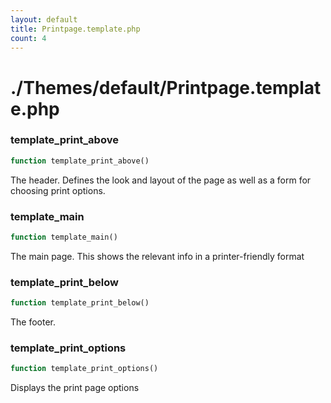 ```yaml
---
layout: default
title: Printpage.template.php
count: 4
---
```


# ./Themes/default/Printpage.template.php

### template_print_above

```php
function template_print_above()
```
The header. Defines the look and layout of the page as well as a form for choosing print options.




### template_main

```php
function template_main()
```
The main page. This shows the relevant info in a printer-friendly format




### template_print_below

```php
function template_print_below()
```
The footer.




### template_print_options

```php
function template_print_options()
```
Displays the print page options




